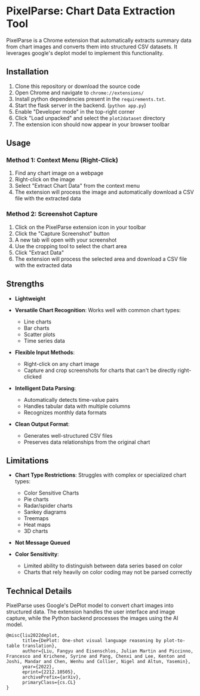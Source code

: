 # PixelParse: Chart Data Extraction Tool

PixelParse is a Chrome extension that automatically extracts summary data from 
chart images and converts them into structured CSV datasets. It leverages
google's deplot model to implement this functionality. 


## Installation

1. Clone this repository or download the source code
2. Open Chrome and navigate to `chrome://extensions/`
3. Install python dependencies present in the `requirements.txt`.
4. Start the flask server in the backend. (`python app.py`)
5. Enable "Developer mode" in the top-right corner
6. Click "Load unpacked" and select the `plot2dataset` directory
7. The extension icon should now appear in your browser toolbar


## Usage

### Method 1: Context Menu (Right-Click)
1. Find any chart image on a webpage
2. Right-click on the image
3. Select "Extract Chart Data" from the context menu
4. The extension will process the image and automatically download a CSV file with the extracted data

### Method 2: Screenshot Capture
1. Click on the PixelParse extension icon in your toolbar
2. Click the "Capture Screenshot" button
3. A new tab will open with your screenshot
4. Use the cropping tool to select the chart area
5. Click "Extract Data"
6. The extension will process the selected area and download a CSV file with the extracted data

## Strengths

- **Lightweight**

- **Versatile Chart Recognition**: Works well with common chart types:
  - Line charts
  - Bar charts
  - Scatter plots
  - Time series data

- **Flexible Input Methods**: 
  - Right-click on any chart image
  - Capture and crop screenshots for charts that can't be directly right-clicked

- **Intelligent Data Parsing**:
  - Automatically detects time-value pairs
  - Handles tabular data with multiple columns
  - Recognizes monthly data formats

- **Clean Output Format**:
  - Generates well-structured CSV files
  - Preserves data relationships from the original chart

## Limitations

- **Chart Type Restrictions**: Struggles with complex or specialized chart types:
  - Color Sensitive Charts
  - Pie charts
  - Radar/spider charts
  - Sankey diagrams
  - Treemaps
  - Heat maps
  - 3D charts

- **Not Message Queued**

- **Color Sensitivity**:
  - Limited ability to distinguish between data series based on color
  - Charts that rely heavily on color coding may not be parsed correctly

## Technical Details

PixelParse uses Google's DePlot model to convert chart images into structured data. 
The extension handles the user interface and image capture, while the Python backend 
processes the images using the AI model.


```
@misc{liu2022deplot,
      title={DePlot: One-shot visual language reasoning by plot-to-table translation},
      author={Liu, Fangyu and Eisenschlos, Julian Martin and Piccinno, Francesco and Krichene, Syrine and Pang, Chenxi and Lee, Kenton and Joshi, Mandar and Chen, Wenhu and Collier, Nigel and Altun, Yasemin},
      year={2022},
      eprint={2212.10505},
      archivePrefix={arXiv},
      primaryClass={cs.CL}
}
```
